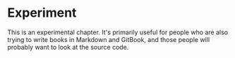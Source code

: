 # Experiment

This is an experimental chapter. It's primarily useful for people who are also trying to write books in Markdown and GitBook, and those people will probably want to look at the source code.

